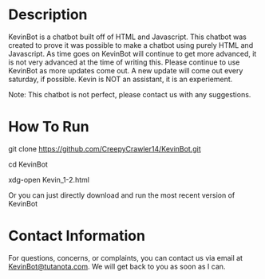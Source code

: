 # Description

KevinBot is a chatbot built off of HTML and Javascript.
This chatbot was created to prove it was possible to make a chatbot using purely HTML and Javascript.
As time goes on KevinBot will continue to get more advanced, it is not very advanced at the time of writing this.
Please continue to use KevinBot as more updates come out.
A new update will come out every saturday, if possible.
Kevin is NOT an assistant, it is an experiement.

Note: This chatbot is not perfect, please contact us with any suggestions.

# How To Run

git clone https://github.com/CreepyCrawler14/KevinBot.git

cd KevinBot

xdg-open Kevin_1-2.html

Or you can just directly download and run the most recent version of KevinBot

# Contact Information

For questions, concerns, or complaints, you can contact us via email at KevinBot@tutanota.com.
We will get back to you as soon as I can.
